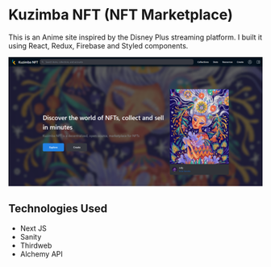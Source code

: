 # Kuzimba NFT (NFT Marketplace)



This is an Anime site inspired by the Disney Plus streaming platform. I built it using React, Redux, Firebase and Styled components.

<p align="center">
  <img src="/assets/Kuzimba NFT.png" />
</p>

## Technologies Used
- Next JS
- Sanity
- Thirdweb
- Alchemy API


